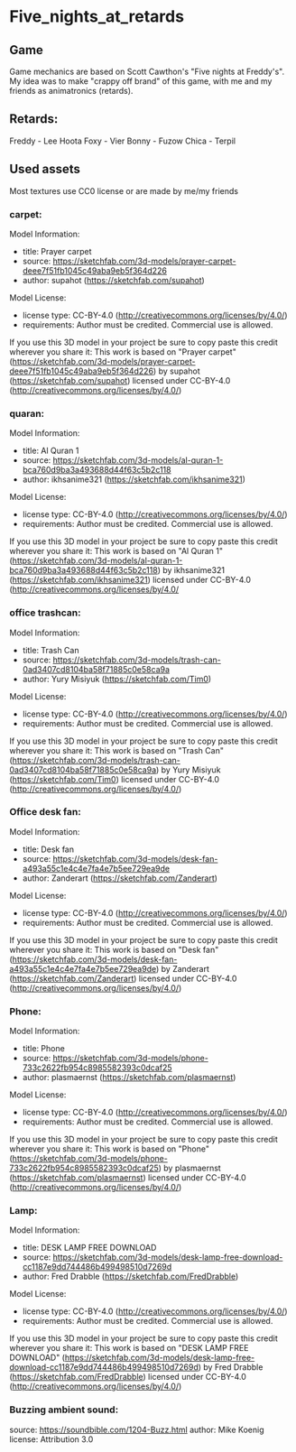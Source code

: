 # Five_nights_at_retards
## Game
Game mechanics are based on Scott Cawthon's "Five nights at Freddy's".
My idea was to make "crappy off brand" of this game, with me and my friends as animatronics (retards).

## Retards:
Freddy - Lee Hoota
Foxy - Vier
Bonny - Fuzow
Chica - Terpil

## Used assets
Most textures use CC0 license or are made by me/my friends

### carpet:

Model Information:
* title:	Prayer carpet
* source:	https://sketchfab.com/3d-models/prayer-carpet-deee7f51fb1045c49aba9eb5f364d226
* author:	supahot (https://sketchfab.com/supahot)

Model License:
* license type:	CC-BY-4.0 (http://creativecommons.org/licenses/by/4.0/)
* requirements:	Author must be credited. Commercial use is allowed.

If you use this 3D model in your project be sure to copy paste this credit wherever you share it:
This work is based on "Prayer carpet" (https://sketchfab.com/3d-models/prayer-carpet-deee7f51fb1045c49aba9eb5f364d226) by supahot (https://sketchfab.com/supahot) licensed under CC-BY-4.0 (http://creativecommons.org/licenses/by/4.0/)

### quaran:

Model Information:
* title:	Al Quran 1
* source:	https://sketchfab.com/3d-models/al-quran-1-bca760d9ba3a493688d44f63c5b2c118
* author:	ikhsanime321 (https://sketchfab.com/ikhsanime321)

Model License:
* license type:	CC-BY-4.0 (http://creativecommons.org/licenses/by/4.0/)
* requirements:	Author must be credited. Commercial use is allowed.

If you use this 3D model in your project be sure to copy paste this credit wherever you share it:
This work is based on "Al Quran 1" (https://sketchfab.com/3d-models/al-quran-1-bca760d9ba3a493688d44f63c5b2c118) by ikhsanime321 (https://sketchfab.com/ikhsanime321) licensed under CC-BY-4.0 (http://creativecommons.org/licenses/by/4.0/

### office trashcan:

Model Information:
* title:	Trash Can
* source:	https://sketchfab.com/3d-models/trash-can-0ad3407cd8104ba58f71885c0e58ca9a
* author:	Yury Misiyuk (https://sketchfab.com/Tim0)

Model License:
* license type:	CC-BY-4.0 (http://creativecommons.org/licenses/by/4.0/)
* requirements:	Author must be credited. Commercial use is allowed.

If you use this 3D model in your project be sure to copy paste this credit wherever you share it:
This work is based on "Trash Can" (https://sketchfab.com/3d-models/trash-can-0ad3407cd8104ba58f71885c0e58ca9a) by Yury Misiyuk (https://sketchfab.com/Tim0) licensed under CC-BY-4.0 (http://creativecommons.org/licenses/by/4.0/)

### Office desk fan:

Model Information:
* title:	Desk fan
* source:	https://sketchfab.com/3d-models/desk-fan-a493a55c1e4c4e7fa4e7b5ee729ea9de
* author:	Zanderart (https://sketchfab.com/Zanderart)

Model License:
* license type:	CC-BY-4.0 (http://creativecommons.org/licenses/by/4.0/)
* requirements:	Author must be credited. Commercial use is allowed.

If you use this 3D model in your project be sure to copy paste this credit wherever you share it:
This work is based on "Desk fan" (https://sketchfab.com/3d-models/desk-fan-a493a55c1e4c4e7fa4e7b5ee729ea9de) by Zanderart (https://sketchfab.com/Zanderart) licensed under CC-BY-4.0 (http://creativecommons.org/licenses/by/4.0/)

### Phone:

Model Information:
* title:	Phone
* source:	https://sketchfab.com/3d-models/phone-733c2622fb954c8985582393c0dcaf25
* author:	plasmaernst (https://sketchfab.com/plasmaernst)

Model License:
* license type:	CC-BY-4.0 (http://creativecommons.org/licenses/by/4.0/)
* requirements:	Author must be credited. Commercial use is allowed.

If you use this 3D model in your project be sure to copy paste this credit wherever you share it:
This work is based on "Phone" (https://sketchfab.com/3d-models/phone-733c2622fb954c8985582393c0dcaf25) by plasmaernst (https://sketchfab.com/plasmaernst) licensed under CC-BY-4.0 (http://creativecommons.org/licenses/by/4.0/)

### Lamp:

Model Information:
* title:	DESK LAMP FREE DOWNLOAD
* source:	https://sketchfab.com/3d-models/desk-lamp-free-download-cc1187e9dd744486b499498510d7269d
* author:	Fred Drabble (https://sketchfab.com/FredDrabble)

Model License:
* license type:	CC-BY-4.0 (http://creativecommons.org/licenses/by/4.0/)
* requirements:	Author must be credited. Commercial use is allowed.

If you use this 3D model in your project be sure to copy paste this credit wherever you share it:
This work is based on "DESK LAMP FREE DOWNLOAD" (https://sketchfab.com/3d-models/desk-lamp-free-download-cc1187e9dd744486b499498510d7269d) by Fred Drabble (https://sketchfab.com/FredDrabble) licensed under CC-BY-4.0 (http://creativecommons.org/licenses/by/4.0/)


### Buzzing ambient sound:

source: https://soundbible.com/1204-Buzz.html
author: Mike Koenig
license: Attribution 3.0

